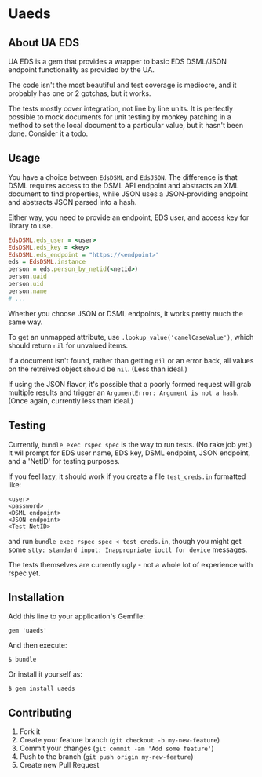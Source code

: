 # Uaeds

## About UA EDS

UA EDS is a gem that provides a wrapper to basic EDS DSML/JSON endpoint functionality as provided by the UA.

The code isn't the most beautiful and test coverage is mediocre, and it probably has one or 2 gotchas, but it works.

The tests mostly cover integration, not line by line units. It is perfectly possible to mock documents for unit testing by monkey patching in a method to set the local document to a particular value, but it hasn't been done. Consider it a todo.


## Usage

You have a choice between `EdsDSML` and `EdsJSON`. The difference is that DSML requires access to the DSML API endpoint and abstracts an XML document to find properties, while JSON uses a JSON-providing endpoint and abstracts JSON parsed into a hash.

Either way, you need to provide an endpoint, EDS user, and access key for library to use.
```ruby
EdsDSML.eds_user = <user>
EdsDSML.eds_key = <key>
EdsDSML.eds_endpoint = "https://<endpoint>"
eds = EdsDSML.instance
person = eds.person_by_netid(<netid>)
person.uaid
person.uid
person.name
# ...

```
Whether you choose JSON or DSML endpoints, it works pretty much the same way. 

To get an unmapped attribute, use `.lookup_value('camelCaseValue')`, which should return `nil` for unvalued items.

If a document isn't found, rather than getting `nil` or an error back, all values on the retreived object should be `nil`. (Less than ideal.)

If using the JSON flavor, it's possible that a poorly formed request will grab multiple results and trigger an `ArgumentError: Argument is not a hash`. (Once again, currently less than ideal.)


## Testing

Currently, `bundle exec rspec spec` is the way to run tests. (No rake job yet.) It wil prompt for EDS user name, EDS key, DSML endpoint, JSON endpoint, and a 'NetID' for testing purposes.

If you feel lazy, it should work if you create a file `test_creds.in` formatted like:
```
<user>
<password>
<DSML endpoint>
<JSON endpoint>
<Test NetID>
```
and run `bundle exec rspec spec < test_creds.in`, though you might get some `stty: standard input: Inappropriate ioctl for device` messages.

The tests themselves are currently ugly - not a whole lot of experience with rspec yet.

## Installation

Add this line to your application's Gemfile:

    gem 'uaeds'

And then execute:

    $ bundle

Or install it yourself as:

    $ gem install uaeds

## Contributing

1. Fork it
2. Create your feature branch (`git checkout -b my-new-feature`)
3. Commit your changes (`git commit -am 'Add some feature'`)
4. Push to the branch (`git push origin my-new-feature`)
5. Create new Pull Request
